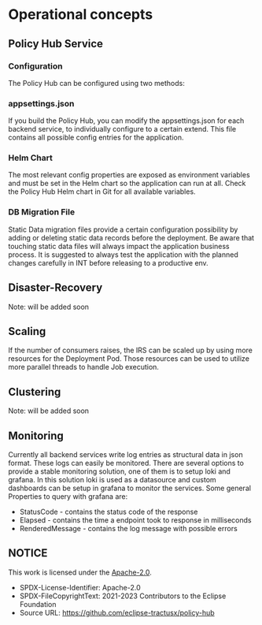 # Operational concepts

## Policy Hub Service

### Configuration

The Policy Hub can be configured using two methods:

### appsettings.json

If you build the Policy Hub, you can modify the appsettings.json for each backend service, to individually configure to a certain extend. This file contains all possible config entries for the application.

### Helm Chart

The most relevant config properties are exposed as environment variables and must be set in the Helm chart so the application can run at all. Check the Policy Hub Helm chart in Git for all available variables.

### DB Migration File

Static Data migration files provide a certain configuration possibility by adding or deleting static data records before the deployment. Be aware that touching static data files will always impact the application business process. It is suggested to always test the application with the planned changes carefully in INT before releasing to a productive env.

## Disaster-Recovery

Note: will be added soon

## Scaling

If the number of consumers raises, the IRS can be scaled up by using more resources for the Deployment Pod. Those resources can be used to utilize more parallel threads to handle Job execution.

## Clustering

Note: will be added soon

## Monitoring

Currently all backend services write log entries as structural data in json format. These logs can easily be monitored. There are several options to provide a stable monitoring solution, one of them is to setup loki and grafana. In this solution loki is used as a datasource and custom dashboards can be setup in grafana to monitor the services. Some general Properties to query with grafana are:

- StatusCode - contains the status code of the response
- Elapsed - contains the time a endpoint took to response in milliseconds
- RenderedMessage - contains the log message with possible errors

## NOTICE

This work is licensed under the [Apache-2.0](https://www.apache.org/licenses/LICENSE-2.0).

- SPDX-License-Identifier: Apache-2.0
- SPDX-FileCopyrightText: 2021-2023 Contributors to the Eclipse Foundation
- Source URL: https://github.com/eclipse-tractusx/policy-hub
